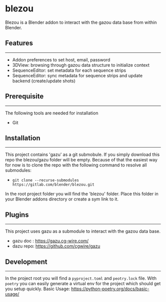 # blezou
Blezou is a Blender addon to interact with the gazou data base from within Blender.

## Features
---------
- Addon preferences to set host, email, password
- 3DView: browsing through gazou data structure to initialize context
- SequenceEditor: set metadata for each sequence strips
- SequenceEditor: sync metadata for sequence strips and update backend (create/update shots)

## Prerequisite
------------
The following tools are needed for installation
- Git

## Installation
---------
This project contains 'gazu' as a git submobule. If you simply download this repo the blezou/gazu folder will be empty.
Because of that the easiest way for now is to clone the repo with the following command to resolve all submodules:

-  ```git clone --recurse-submodules https://gitlab.com/blender/blezou.git```

In the root project folder you will find the 'blezou' folder. Place this folder in your Blender addons directory or create a sym link to it.

## Plugins
----------
This project uses gazu as a submodule to interact with the gazou data base.
- gazu doc : https://gazu.cg-wire.com/
- dazu repo: https://github.com/cgwire/gazu

## Development
--------
In the project root you will find a `pyproject.toml` and `peotry.lock` file.
With `poetry` you can easily generate a virtual env for the project which should get you setup quickly.
Basic Usage: https://python-poetry.org/docs/basic-usage/
